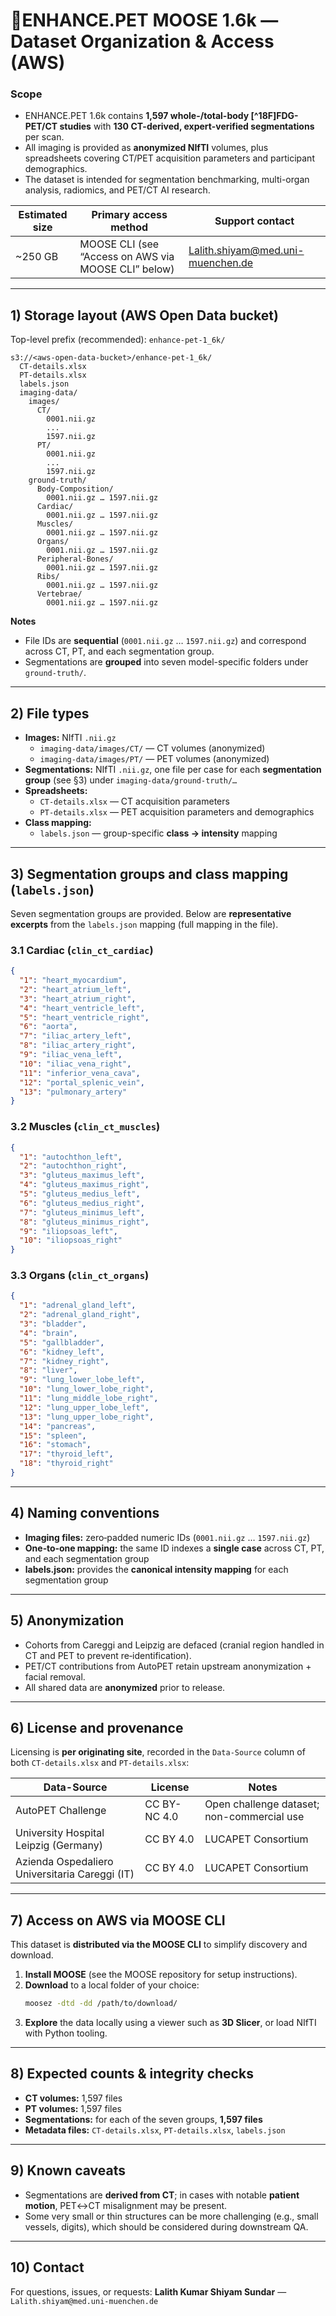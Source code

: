 # 🦌ENHANCE.PET MOOSE 1.6k — Dataset Organization & Access (AWS)

### **Scope**  

- ENHANCE.PET 1.6k contains **1,597 whole-/total-body [^18F]FDG-PET/CT studies** with **130 CT-derived, expert-verified segmentations** per scan.  
- All imaging is provided as **anonymized NIfTI** volumes, plus spreadsheets covering CT/PET acquisition parameters and participant demographics.  
- The dataset is intended for segmentation benchmarking, multi-organ analysis, radiomics, and PET/CT AI research.

| Estimated size   | Primary access method | Support contact                      |
|------------------|-----------------------|---------------------------------------|
| ~250 GB          | MOOSE CLI (see “Access on AWS via MOOSE CLI” below) | Lalith.shiyam@med.uni-muenchen.de |

---

## 1) Storage layout (AWS Open Data bucket)

Top-level prefix (recommended): `enhance-pet-1_6k/`

```
s3://<aws-open-data-bucket>/enhance-pet-1_6k/
  CT-details.xlsx
  PT-details.xlsx
  labels.json
  imaging-data/
    images/
      CT/
        0001.nii.gz
        ...
        1597.nii.gz
      PT/
        0001.nii.gz
        ...
        1597.nii.gz
    ground-truth/
      Body-Composition/
        0001.nii.gz … 1597.nii.gz
      Cardiac/
        0001.nii.gz … 1597.nii.gz
      Muscles/
        0001.nii.gz … 1597.nii.gz
      Organs/
        0001.nii.gz … 1597.nii.gz
      Peripheral-Bones/
        0001.nii.gz … 1597.nii.gz
      Ribs/
        0001.nii.gz … 1597.nii.gz
      Vertebrae/
        0001.nii.gz … 1597.nii.gz
```

**Notes**
- File IDs are **sequential** (`0001.nii.gz` … `1597.nii.gz`) and correspond across CT, PT, and each segmentation group.
- Segmentations are **grouped** into seven model-specific folders under `ground-truth/`.

---

## 2) File types

- **Images:** NIfTI `.nii.gz`  
  - `imaging-data/images/CT/` — CT volumes (anonymized)  
  - `imaging-data/images/PT/` — PET volumes (anonymized)
- **Segmentations:** NIfTI `.nii.gz`, one file per case for each **segmentation group** (see §3) under `imaging-data/ground-truth/…`
- **Spreadsheets:**  
  - `CT-details.xlsx` — CT acquisition parameters  
  - `PT-details.xlsx` — PET acquisition parameters and demographics  
- **Class mapping:**  
  - `labels.json` — group-specific **class → intensity** mapping

---

## 3) Segmentation groups and class mapping (`labels.json`)

Seven segmentation groups are provided. Below are **representative excerpts** from the `labels.json` mapping (full mapping in the file).

### 3.1 Cardiac (`clin_ct_cardiac`)
```json
{
  "1": "heart_myocardium",
  "2": "heart_atrium_left",
  "3": "heart_atrium_right",
  "4": "heart_ventricle_left",
  "5": "heart_ventricle_right",
  "6": "aorta",
  "7": "iliac_artery_left",
  "8": "iliac_artery_right",
  "9": "iliac_vena_left",
  "10": "iliac_vena_right",
  "11": "inferior_vena_cava",
  "12": "portal_splenic_vein",
  "13": "pulmonary_artery"
}
```

### 3.2 Muscles (`clin_ct_muscles`)
```json
{
  "1": "autochthon_left",
  "2": "autochthon_right",
  "3": "gluteus_maximus_left",
  "4": "gluteus_maximus_right",
  "5": "gluteus_medius_left",
  "6": "gluteus_medius_right",
  "7": "gluteus_minimus_left",
  "8": "gluteus_minimus_right",
  "9": "iliopsoas_left",
  "10": "iliopsoas_right"
}
```

### 3.3 Organs (`clin_ct_organs`)
```json
{
  "1": "adrenal_gland_left",
  "2": "adrenal_gland_right",
  "3": "bladder",
  "4": "brain",
  "5": "gallbladder",
  "6": "kidney_left",
  "7": "kidney_right",
  "8": "liver",
  "9": "lung_lower_lobe_left",
  "10": "lung_lower_lobe_right",
  "11": "lung_middle_lobe_right",
  "12": "lung_upper_lobe_left",
  "13": "lung_upper_lobe_right",
  "14": "pancreas",
  "15": "spleen",
  "16": "stomach",
  "17": "thyroid_left",
  "18": "thyroid_right"
}
```

---

## 4) Naming conventions

- **Imaging files:** zero‑padded numeric IDs (`0001.nii.gz` … `1597.nii.gz`)  
- **One‑to‑one mapping:** the same ID indexes a **single case** across CT, PT, and each segmentation group  
- **labels.json:** provides the **canonical intensity mapping** for each segmentation group

---

## 5) Anonymization

- Cohorts from Careggi and Leipzig are defaced (cranial region handled in CT and PET to prevent re‑identification).  
- PET/CT contributions from AutoPET retain upstream anonymization + facial removal.  
- All shared data are **anonymized** prior to release.

---

## 6) License and provenance

Licensing is **per originating site**, recorded in the `Data-Source` column of both `CT-details.xlsx` and `PT-details.xlsx`:

| Data-Source                                     | License     | Notes                                      |
|------------------------------------------------|-------------|--------------------------------------------|
| AutoPET Challenge                              | CC BY-NC 4.0| Open challenge dataset; non-commercial use |
| University Hospital Leipzig (Germany)          | CC BY 4.0   | LUCAPET Consortium                         |
| Azienda Ospedaliero Universitaria Careggi (IT) | CC BY 4.0   | LUCAPET Consortium                         |

---

## 7) Access on AWS via MOOSE CLI

This dataset is **distributed via the MOOSE CLI** to simplify discovery and download.

1. **Install MOOSE** (see the MOOSE repository for setup instructions).  
2. **Download** to a local folder of your choice:
   ```bash
   moosez -dtd -dd /path/to/download/
   ```
3. **Explore** the data locally using a viewer such as **3D Slicer**, or load NIfTI with Python tooling.

---

## 8) Expected counts & integrity checks

- **CT volumes:** 1,597 files  
- **PT volumes:** 1,597 files  
- **Segmentations:** for each of the seven groups, **1,597 files**  
- **Metadata files:** `CT-details.xlsx`, `PT-details.xlsx`, `labels.json`

---

## 9) Known caveats

- Segmentations are **derived from CT**; in cases with notable **patient motion**, PET↔CT misalignment may be present.  
- Some very small or thin structures can be more challenging (e.g., small vessels, digits), which should be considered during downstream QA.

---

## 10) Contact

For questions, issues, or requests: **Lalith Kumar Shiyam Sundar** — `Lalith.shiyam@med.uni-muenchen.de`
